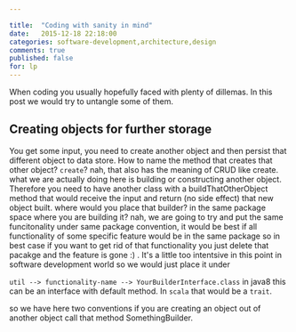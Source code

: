 ```yaml
---

title:  "Coding with sanity in mind"
date:   2015-12-18 22:18:00
categories: software-development,architecture,design
comments: true
published: false
for: lp
---
```

When coding you usually hopefully faced with plenty of dillemas.  In this post we would try to untangle some of them.  

## Creating objects for further storage

You get some input, you need to create another object and then persist that different object to data store.  How to name the method that creates that other object? `create`? nah, that also has the meaning of CRUD like create.  what we are actually doing here is building or constructing another object.  Therefore you need to have another class with a buildThatOtherObject method that would receive the input and return (no side effect) that new object built.  where would you place that builder? in the same package space where you are building it? nah, we are going to try and put the same funcitonality under same package convention, it would be best if all functionality of some specific feature would be in the same package so in best case if you want to get rid of that functionality you just delete that pacakge and the feature is gone :) .  It's a little too intentsive in this point in software development world so we would just place it under 

`util --> functionality-name --> YourBuilderInterface.class`  in java8 this can be an interface with default method.  In `scala` that would be a `trait`.

so we have here two conventions if you are creating an object out of another object call that method SomethingBuilder.
